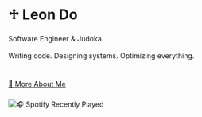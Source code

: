 <h1 align="left">♱ Leon Do</h1>

###
<p align="left">Software Engineer & Judoka. <br><br>Writing code. Designing systems. Optimizing everything.<br><br></p>

###
[🔗 More About Me](https://koishite.ru)



###
![🎧 Spotify Recently Played](https://spotify-recently-played-readme.vercel.app/api?user=22wze6clglxu5emr7t32oduji&count=5)
